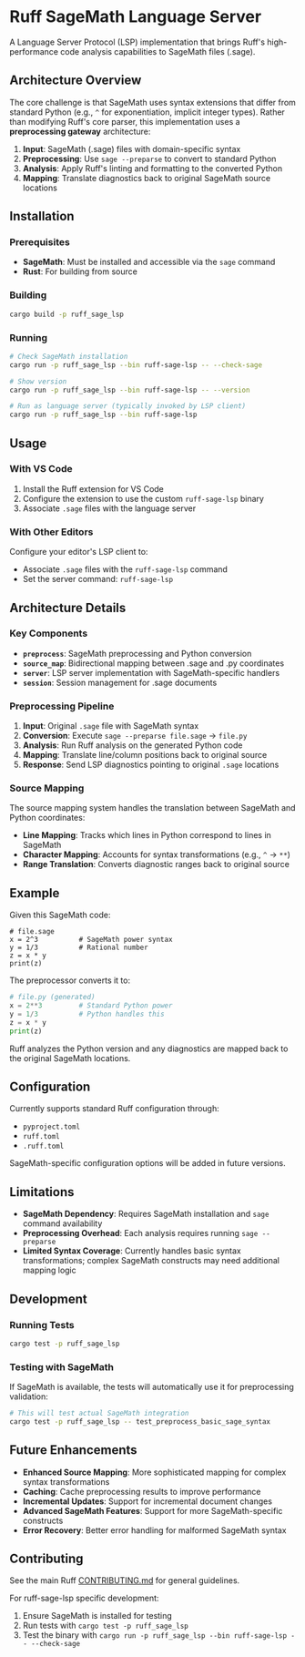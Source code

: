 # Ruff SageMath Language Server

A Language Server Protocol (LSP) implementation that brings Ruff's high-performance code analysis capabilities to SageMath files (.sage).

## Architecture Overview

The core challenge is that SageMath uses syntax extensions that differ from standard Python (e.g., `^` for exponentiation, implicit integer types). Rather than modifying Ruff's core parser, this implementation uses a **preprocessing gateway** architecture:

1. **Input**: SageMath (.sage) files with domain-specific syntax
2. **Preprocessing**: Use `sage --preparse` to convert to standard Python
3. **Analysis**: Apply Ruff's linting and formatting to the converted Python
4. **Mapping**: Translate diagnostics back to original SageMath source locations

## Installation

### Prerequisites

- **SageMath**: Must be installed and accessible via the `sage` command
- **Rust**: For building from source

### Building

```bash
cargo build -p ruff_sage_lsp
```

### Running

```bash
# Check SageMath installation
cargo run -p ruff_sage_lsp --bin ruff-sage-lsp -- --check-sage

# Show version
cargo run -p ruff_sage_lsp --bin ruff-sage-lsp -- --version

# Run as language server (typically invoked by LSP client)
cargo run -p ruff_sage_lsp --bin ruff-sage-lsp
```

## Usage

### With VS Code

1. Install the Ruff extension for VS Code
2. Configure the extension to use the custom `ruff-sage-lsp` binary
3. Associate `.sage` files with the language server

### With Other Editors

Configure your editor's LSP client to:
- Associate `.sage` files with the `ruff-sage-lsp` command
- Set the server command: `ruff-sage-lsp`

## Architecture Details

### Key Components

- **`preprocess`**: SageMath preprocessing and Python conversion
- **`source_map`**: Bidirectional mapping between .sage and .py coordinates  
- **`server`**: LSP server implementation with SageMath-specific handlers
- **`session`**: Session management for .sage documents

### Preprocessing Pipeline

1. **Input**: Original `.sage` file with SageMath syntax
2. **Conversion**: Execute `sage --preparse file.sage` → `file.py`
3. **Analysis**: Run Ruff analysis on the generated Python code
4. **Mapping**: Translate line/column positions back to original source
5. **Response**: Send LSP diagnostics pointing to original `.sage` locations

### Source Mapping

The source mapping system handles the translation between SageMath and Python coordinates:

- **Line Mapping**: Tracks which lines in Python correspond to lines in SageMath
- **Character Mapping**: Accounts for syntax transformations (e.g., `^` → `**`)
- **Range Translation**: Converts diagnostic ranges back to original source

## Example

Given this SageMath code:

```sage
# file.sage
x = 2^3          # SageMath power syntax
y = 1/3          # Rational number
z = x * y
print(z)
```

The preprocessor converts it to:

```python
# file.py (generated)
x = 2**3         # Standard Python power
y = 1/3          # Python handles this
z = x * y
print(z)
```

Ruff analyzes the Python version and any diagnostics are mapped back to the original SageMath locations.

## Configuration

Currently supports standard Ruff configuration through:
- `pyproject.toml`
- `ruff.toml` 
- `.ruff.toml`

SageMath-specific configuration options will be added in future versions.

## Limitations

- **SageMath Dependency**: Requires SageMath installation and `sage` command availability
- **Preprocessing Overhead**: Each analysis requires running `sage --preparse`
- **Limited Syntax Coverage**: Currently handles basic syntax transformations; complex SageMath constructs may need additional mapping logic

## Development

### Running Tests

```bash
cargo test -p ruff_sage_lsp
```

### Testing with SageMath

If SageMath is available, the tests will automatically use it for preprocessing validation:

```bash
# This will test actual SageMath integration
cargo test -p ruff_sage_lsp -- test_preprocess_basic_sage_syntax
```

## Future Enhancements

- **Enhanced Source Mapping**: More sophisticated mapping for complex syntax transformations
- **Caching**: Cache preprocessing results to improve performance
- **Incremental Updates**: Support for incremental document changes
- **Advanced SageMath Features**: Support for more SageMath-specific constructs
- **Error Recovery**: Better error handling for malformed SageMath syntax

## Contributing

See the main Ruff [CONTRIBUTING.md](../../CONTRIBUTING.md) for general guidelines.

For ruff-sage-lsp specific development:

1. Ensure SageMath is installed for testing
2. Run tests with `cargo test -p ruff_sage_lsp`
3. Test the binary with `cargo run -p ruff_sage_lsp --bin ruff-sage-lsp -- --check-sage`